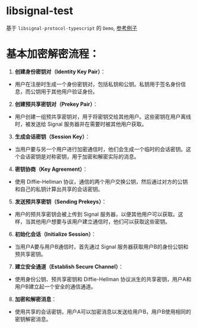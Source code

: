 # libsignal-test 

基于 `libsignal-protocol-typescript` 的 `Demo`, [参考例子](https://codesandbox.io/p/sandbox/adoring-brown-w1uti)

# 基本加密解密流程：

1. **创建身份密钥对（Identity Key Pair）**：
- 用户在注册时生成一个身份密钥对，包括私钥和公钥。私钥用于签名身份信息，而公钥用于其他用户验证身份。

2. **创建预共享密钥对（Prekey Pair）**：
- 用户创建一组预共享密钥对，用于将密钥交给其他用户。这些密钥在用户离线时，被发送给 Signal 服务器并在需要时被其他用户获取。

3. **生成会话密钥（Session Key）**：
- 当用户要与另一个用户进行加密通信时，他们会生成一个临时的会话密钥。这个会话密钥是对称密钥，用于加密和解密实际的消息。

4. **密钥协商（Key Agreement）**：
- 使用 Diffie-Hellman 协议，通信的两个用户交换公钥，然后通过对方的公钥和自己的私钥计算出共享的会话密钥。

5. **发送预共享密钥（Sending Prekeys）**：
- 用户的预共享密钥会被上传到 Signal 服务器，以便其他用户可以获取。这样，当其他用户想要与该用户建立通信时，他们可以获取这些密钥。

6. **初始化会话（Initialize Session）**：
- 当用户A要与用户B通信时，首先通过 Signal 服务器获取用户B的身份公钥和预共享密钥。

7. **建立安全通道（Establish Secure Channel）**：
- 使用身份公钥、预共享密钥和 Diffie-Hellman 协议派生的共享密钥，用户A和用户B建立起一个安全的通信通道。

8. **加密和解密消息**：
- 使用共享的会话密钥，用户A可以加密消息以发送给用户B，用户B使用相同的密钥解密消息。


